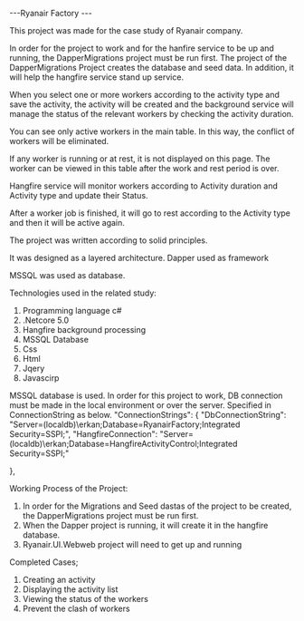 ﻿---Ryanair Factory ---

This project was made for the case study of Ryanair company.

In order for the project to work and for the hanfire service to be up and running, the DapperMigrations project must be run first.
The project of the DapperMigrations Project creates the database and seed data. In addition, it will help the hangfire service stand up service.


When you select one or more workers according to the activity type and save the activity, the activity will be created and the background service will manage the status of the relevant workers by checking the activity duration.

You can see only active workers in the main table. In this way, the conflict of workers will be eliminated.

If any worker is running or at rest, it is not displayed on this page.
The worker can be viewed in this table after the work and rest period is over.

Hangfire service will monitor workers according to Activity duration and Activity type and update their Status.

After a worker job is finished, it will go to rest according to the Activity type and then it will be active again.

The project was written according to solid principles.

It was designed as a layered architecture. Dapper used as framework

MSSQL was used as database. 

Technologies used in the related study:
1. Programming language c#
2. .Netcore 5.0
3. Hangfire background processing
5. MSSQL Database
6. Css
7. Html
8. Jqery
9. Javascirp



MSSQL database is used. In order for this project to work, DB connection must be made in the local environment or over the server.
Specified in ConnectionString as below.
   "ConnectionStrings": {
    "DbConnectionString": "Server=(localdb)\\erkan;Database=RyanairFactory;Integrated Security=SSPI;",
    "HangfireConnection": "Server=(localdb)\\erkan;Database=HangfireActivityControl;Integrated Security=SSPI;"


},

Working Process of the Project:

1. In order for the Migrations and Seed dastas of the project to be created, the DapperMigrations project must be run first.
2. When the Dapper project is running, it will create it in the hangfire database.
3. Ryanair.UI.Webweb project will need to get up and running


Completed Cases;

1. Creating an activity
2. Displaying the activity list
3. Viewing the status of the workers
5. Prevent the clash of workers










